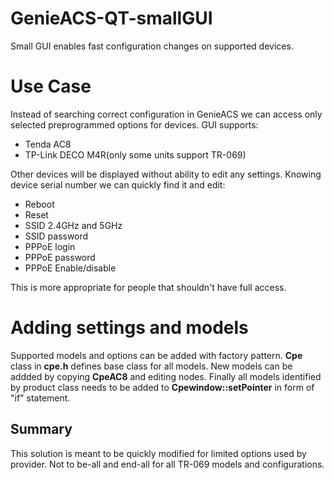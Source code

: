 # GenieACS-QT-smallGUI
Small GUI enables fast configuration changes on supported devices.
# Use Case
Instead of searching correct configuration in GenieACS we can access only selected preprogrammed options for devices.
GUI supports:
- Tenda AC8
- TP-Link DECO M4R(only some units support TR-069)

Other devices will be displayed without ability to edit any settings.
Knowing device serial number we can quickly find it and edit:
- Reboot
- Reset
- SSID 2.4GHz and 5GHz
- SSID password
- PPPoE login
- PPPoE password
- PPPoE Enable/disable

This is more appropriate for people that shouldn't have full access.
# Adding settings and models
Supported models and options can be added with factory pattern. **Cpe** class in **cpe.h** defines base class for all models. New models can be addded by copying **CpeAC8** and editing nodes. Finally all models identified by product class needs to be added to **Cpewindow::setPointer** in form of "if" statement.
## Summary
This solution is meant to be quickly modified for limited options used by provider.
Not to be-all and end-all for all TR-069 models and configurations.
